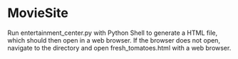 # MovieSite
Run entertainment_center.py with Python Shell to generate a HTML file, which should then open in a web browser. If the browser does not open, navigate to the directory and open fresh_tomatoes.html with a web browser.
